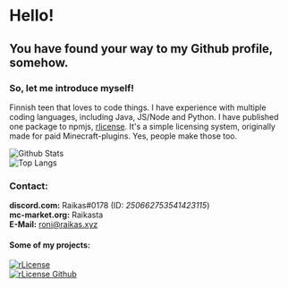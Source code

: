 [rlicenseLogo]: https://nodei.co/npm/rlicense.png "rLicense"
# Hello!
## You have found your way to my Github profile, somehow.
### So, let me introduce myself!

Finnish teen that loves to code things.
I have experience with multiple coding languages, including Java, JS/Node and Python.
I have published one package to npmjs, [rlicense](https://npmjs.com/package/rlicense). 
It's a simple licensing system, originally made for paid Minecraft-plugins. Yes, people make those too.

![Github Stats](https://github-readme-stats.vercel.app/api?username=raikasdev&hide_title=true&show_icons=true&theme=radical)\
![Top Langs](https://github-readme-stats.vercel.app/api/top-langs/?username=raikasdev&theme=radical)

### Contact:
**discord.com:** Raikas#0178 (ID: *250662753541423115*)\
**mc-market.org:** Raikasta\
**E-Mail:** roni@raikas.xyz

#### Some of my projects:
[![rLicense][rlicenseLogo]](https://npmjs.com/package/rlicense)\
[![rLicense Github](https://github-readme-stats.vercel.app/api/pin/?username=raikasdev&repo=rlicense)](https://github.com/raikasdev/rlicense)
